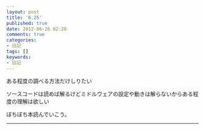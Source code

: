 ```yaml
---
layout: post
title: '6.25'
published: true
date: 2012-06-26 02:20
comments: true
categories:
- 日記
tags: []
keywords:
- 日記
---
```

ある程度の調べる方法だけしりたい

ソースコードは読めば解るけどミドルウェアの設定や動きは解らないからある程度の理解は欲しい

ぼちぼち本読んでいこう。

---

